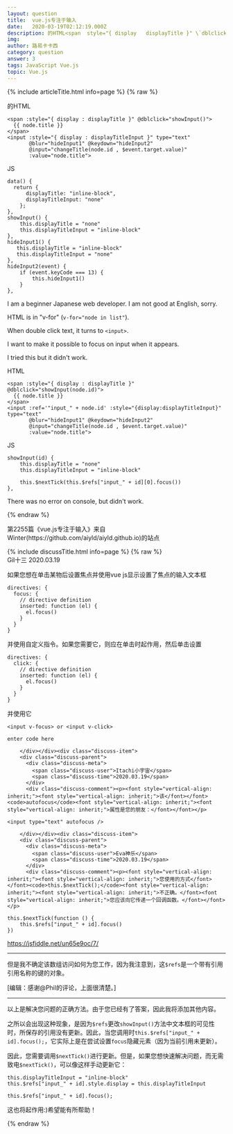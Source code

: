 ```yaml
---
layout: question
title:  vue.js专注于输入
date:   2020-03-19T02:12:19.000Z
description: 的HTML<span  style="{ display   displayTitle }" \`dblclick="showInput()">  {...
img: 
author: 路易卡卡西
category: question
answer: 3
tags: JavaScript Vue.js
topic: Vue.js
---
```

<div class="article-root">
  <div class="article">
    {% include articleTitle.html info=page %}
    {% raw %}
    <div class="article-content"><p><font style="vertical-align: inherit;"><font style="vertical-align: inherit;">的HTML</font></font></p>

<pre class="lang-html prettyprint-override"><code>&lt;span :style="{ display : displayTitle }" @dblclick="showInput()"&gt;<font></font>
  {{ node.title }}<font></font>
&lt;/span&gt;<font></font>
&lt;input :style="{ display : displayTitleInput }" type="text" <font></font>
       @blur="hideInput1" @keydown="hideInput2" <font></font>
       @input="changeTitle(node.id , $event.target.value)" <font></font>
       :value="node.title"&gt;<font></font>
</code></pre>

<p><font style="vertical-align: inherit;"><font style="vertical-align: inherit;">JS</font></font></p>

<pre class="lang-js prettyprint-override"><code>data() {<font></font>
  return {<font></font>
      displayTitle: "inline-block",<font></font>
      displayTitleInput: "none"<font></font>
    };<font></font>
},<font></font>
showInput() {<font></font>
    this.displayTitle = "none"<font></font>
    this.displayTitleInput = "inline-block"<font></font>
},<font></font>
hideInput1() {<font></font>
   this.displayTitle = "inline-block"<font></font>
   this.displayTitleInput = "none"<font></font>
},<font></font>
hideInput2(event) {<font></font>
    if (event.keyCode === 13) {<font></font>
        this.hideInput1()<font></font>
    }<font></font>
},<font></font>
</code></pre>

<p>I am a beginner Japanese  web developer. I am not good at English, sorry.</p>

<p>HTML is in "v-for" (<code>v-for="node in list"</code>).</p>

<p>When double click text, it turns to <code>&lt;input&gt;</code>.</p>

<p>I want to make it possible to focus on input when it appears.</p>

<p>I tried this but it didn't work.</p>

<p>HTML</p>

<pre class="lang-html prettyprint-override"><code>&lt;span :style="{ display : displayTitle }" @dblclick="showInput(node.id)"&gt;<font></font>
  {{ node.title }}<font></font>
&lt;/span&gt;<font></font>
&lt;input :ref='"input_" + node.id' :style="{display:displayTitleInput}" type="text" <font></font>
       @blur="hideInput1" @keydown="hideInput2" <font></font>
       @input="changeTitle(node.id , $event.target.value)" <font></font>
       :value="node.title"&gt;<font></font>
</code></pre>

<p>JS</p>

<pre class="lang-js prettyprint-override"><code>showInput(id) {<font></font>
    this.displayTitle = "none"<font></font>
    this.displayTitleInput = "inline-block"<font></font>
<font></font>
    this.$nextTick(this.$refs["input_" + id][0].focus())<font></font>
},<font></font>
</code></pre>

<p>There was no error on console, but didn't work.</p></div>
    {% endraw %}
  </div>
  <p class="winter_mark">第2255篇《vue.js专注于输入》来自Winter(https://github.com/aiyld/aiyld.github.io)的站点</p>
  <div class="discuss-wrapper">
    {% include discussTitle.html info=page %}
    {% raw %}
    <div class="discuss-item">
        <div class="discuss-parent">
          <div class="discuss-meta">
            <span class="discuss-user">Gil十三</span>
            <span class="discuss-time">2020.03.19</span>
          </div>
          <div class="discuss-comment"><p><font style="vertical-align: inherit;"><font style="vertical-align: inherit;">如果您想在单击某物后设置焦点并使用vue js显示设置了焦点的输入文本框</font></font></p>

<pre><code>directives: {<font></font>
  focus: {<font></font>
    // directive definition<font></font>
    inserted: function (el) {<font></font>
      el.focus()<font></font>
    }<font></font>
  }<font></font>
}<font></font>
</code></pre>

<p><font style="vertical-align: inherit;"><font style="vertical-align: inherit;">并使用自定义指令。</font><font style="vertical-align: inherit;">如果您需要它，则应在单击时起作用，然后单击设置</font></font></p>

<pre><code>directives: {<font></font>
  click: {<font></font>
    // directive definition<font></font>
    inserted: function (el) {<font></font>
      el.focus()<font></font>
    }<font></font>
  }<font></font>
}<font></font>
</code></pre>

<p><font style="vertical-align: inherit;"><font style="vertical-align: inherit;">并使用它 </font></font></p>

<pre><code>&lt;input v-focus&gt; or &lt;input v-click&gt;<font></font>
<font></font>
enter code here<font></font>
</code></pre></div>
        </div></div><div class="discuss-item">
        <div class="discuss-parent">
          <div class="discuss-meta">
            <span class="discuss-user">Itachi小宇宙</span>
            <span class="discuss-time">2020.03.19</span>
          </div>
          <div class="discuss-comment"><p><font style="vertical-align: inherit;"><font style="vertical-align: inherit;">该</font></font><code>autofocus</code><font style="vertical-align: inherit;"><font style="vertical-align: inherit;">属性是您的朋友：</font></font></p>

<pre><code>&lt;input type="text" autofocus /&gt;
</code></pre></div>
        </div></div><div class="discuss-item">
        <div class="discuss-parent">
          <div class="discuss-meta">
            <span class="discuss-user">Eva神乐</span>
            <span class="discuss-time">2020.03.19</span>
          </div>
          <div class="discuss-comment"><p><font style="vertical-align: inherit;"><font style="vertical-align: inherit;">您使用的方式</font></font><code>this.$nextTick();</code><font style="vertical-align: inherit;"><font style="vertical-align: inherit;">不正确。</font><font style="vertical-align: inherit;">您应该向它传递一个回调函数。</font></font></p>

<pre><code>this.$nextTick(function () {<font></font>
    this.$refs["input_" + id].focus()<font></font>
})<font></font>
</code></pre>

<p><a href="https://jsfiddle.net/un65e9oc/7/" rel="nofollow noreferrer"><font style="vertical-align: inherit;"><font style="vertical-align: inherit;">https://jsfiddle.net/un65e9oc/7/</font></font></a></p>

<hr>

<p><font style="vertical-align: inherit;"><font style="vertical-align: inherit;">但是我不确定该数组访问如何为您工作，因为我注意到，这</font></font><code>$refs</code><font style="vertical-align: inherit;"><font style="vertical-align: inherit;">是一个带有引用引用名称的键的对象。</font></font></p>

<p><font style="vertical-align: inherit;"><font style="vertical-align: inherit;">[编辑：感谢@Phil的评论，上面很清楚。]</font></font></p>

<hr>

<p><font style="vertical-align: inherit;"><font style="vertical-align: inherit;">以上是解决您问题的正确方法。</font><font style="vertical-align: inherit;">由于您已经有了答案，因此我将添加其他内容。</font></font></p>

<p><font style="vertical-align: inherit;"><font style="vertical-align: inherit;">之所以会出现这种现象，是因为</font></font><code>$refs</code><font style="vertical-align: inherit;"><font style="vertical-align: inherit;">更改</font></font><code>showInput()</code><font style="vertical-align: inherit;"><font style="vertical-align: inherit;">方法中文</font><font style="vertical-align: inherit;">本框的可见性时，所</font><font style="vertical-align: inherit;">保存的引用</font><font style="vertical-align: inherit;">没有更新</font><font style="vertical-align: inherit;">。</font><font style="vertical-align: inherit;">因此，当您调用时</font></font><code>this.$refs["input_" + id].focus();</code><font style="vertical-align: inherit;"><font style="vertical-align: inherit;">，它实际上是在尝试设置</font></font><code>focus</code><font style="vertical-align: inherit;"><font style="vertical-align: inherit;">隐藏元素（因为当前引用未更新）。</font></font></p>

<p><font style="vertical-align: inherit;"><font style="vertical-align: inherit;">因此，您需要调用</font></font><code>$nextTick()</code><font style="vertical-align: inherit;"><font style="vertical-align: inherit;">进行更新。</font><font style="vertical-align: inherit;">但是，如果您想快速解决问题，而无需致电</font></font><code>$nextTick()</code><font style="vertical-align: inherit;"><font style="vertical-align: inherit;">，可以像这样手动更新它：</font></font></p>

<pre><code>this.displayTitleInput = "inline-block"<font></font>
this.$refs["input_" + id].style.display = this.displayTitleInput<font></font>
<font></font>
this.$refs["input_" + id].focus();<font></font>
</code></pre>

<p><font style="vertical-align: inherit;"><font style="vertical-align: inherit;">这也将起作用:)希望能有所帮助！</font></font></p></div>
        </div></div>
    {% endraw %}
  </div>
<div>
